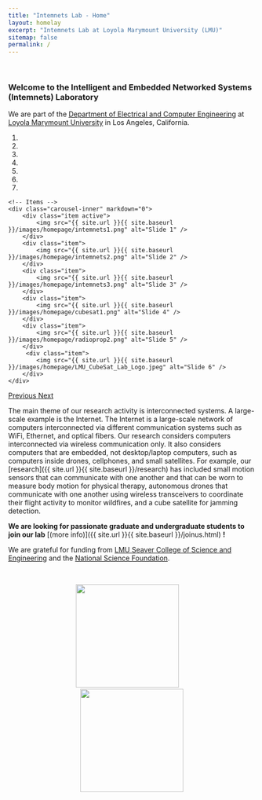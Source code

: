 ```yaml
---
title: "Intemnets Lab - Home"
layout: homelay
excerpt: "Intemnets Lab at Loyola Marymount University (LMU)"
sitemap: false
permalink: /
---
```


<br>
<h3>Welcome to the Intelligent and Embedded Networked Systems (Intemnets) Laboratory</h3>

We are part of the [Department of Electrical and Computer Engineering](https://cse.lmu.edu/department/electricalandcomputerengineeringdepartment/) at [Loyola Marymount University](https://www.lmu.edu/) in Los Angeles, California.

<div markdown="0" id="carousel" class="carousel slide" data-ride="carousel" data-interval="4000" data-pause="hover" >
    <!-- Menu -->
    <ol class="carousel-indicators">
        <li data-target="#carousel" data-slide-to="0" class="active"></li>
        <li data-target="#carousel" data-slide-to="1"></li>
        <li data-target="#carousel" data-slide-to="2"></li>
        <li data-target="#carousel" data-slide-to="3"></li>
        <li data-target="#carousel" data-slide-to="4"></li>
        <li data-target="#carousel" data-slide-to="5"></li>
        <li data-target="#carousel" data-slide-to="6"></li>
    </ol>

    <!-- Items -->
    <div class="carousel-inner" markdown="0">
        <div class="item active">
            <img src="{{ site.url }}{{ site.baseurl }}/images/homepage/intemnets1.png" alt="Slide 1" />
        </div>
        <div class="item">
            <img src="{{ site.url }}{{ site.baseurl }}/images/homepage/intemnets2.png" alt="Slide 2" />
        </div>
        <div class="item">
            <img src="{{ site.url }}{{ site.baseurl }}/images/homepage/intemnets3.png" alt="Slide 3" />
        </div>
        <div class="item">
            <img src="{{ site.url }}{{ site.baseurl }}/images/homepage/cubesat1.png" alt="Slide 4" />
        </div>
        <div class="item">
            <img src="{{ site.url }}{{ site.baseurl }}/images/homepage/radioprop2.png" alt="Slide 5" />
        </div>       
         <div class="item">
            <img src="{{ site.url }}{{ site.baseurl }}/images/homepage/LMU_CubeSat_Lab_Logo.jpeg" alt="Slide 6" />
        </div>
    </div>
  <a class="left carousel-control" href="#carousel" role="button" data-slide="prev">
    <span class="glyphicon glyphicon-chevron-left" aria-hidden="true"></span>
    <span class="sr-only">Previous</span>
  </a>
  <a class="right carousel-control" href="#carousel" role="button" data-slide="next">
    <span class="glyphicon glyphicon-chevron-right" aria-hidden="true"></span>
    <span class="sr-only">Next</span>
  </a>
</div>

The main theme of our research activity is interconnected systems. A large-scale example is the Internet. The Internet is a large-scale network of computers interconnected via different communication systems such as WiFi, Ethernet, and optical fibers. Our research considers computers interconnected via wireless communication only. It also considers computers that are embedded, not desktop/laptop computers, such as computers inside drones, cellphones, and small satellites. For example, our [research]({{ site.url }}{{ site.baseurl }}/research) has included small motion sensors that can communicate with one another and that can be worn to measure body motion for physical therapy, autonomous drones that communicate with one another using wireless transceivers to coordinate their flight activity to monitor wildfires, and a cube satellite for jamming detection.

**We are looking for passionate graduate and undergraduate students to join our lab** [(more info)]({{ site.url }}{{ site.baseurl }}/joinus.html) **!**

We are grateful for funding from [LMU Seaver College of Science and Engineering](https://cse.lmu.edu) and the [National Science Foundation](https://www.nsf.org).

<br>
<figure class="fourth">
  <center>
	<img src="{{ site.url }}{{ site.baseurl }}/images/logopic/lmu.png" style="width: 210px">
	&emsp;
	<img src="{{ site.url }}{{ site.baseurl }}/images/logopic/nsf.svg" style="width: 210px">
  </center>
</figure>
<br>
<br>